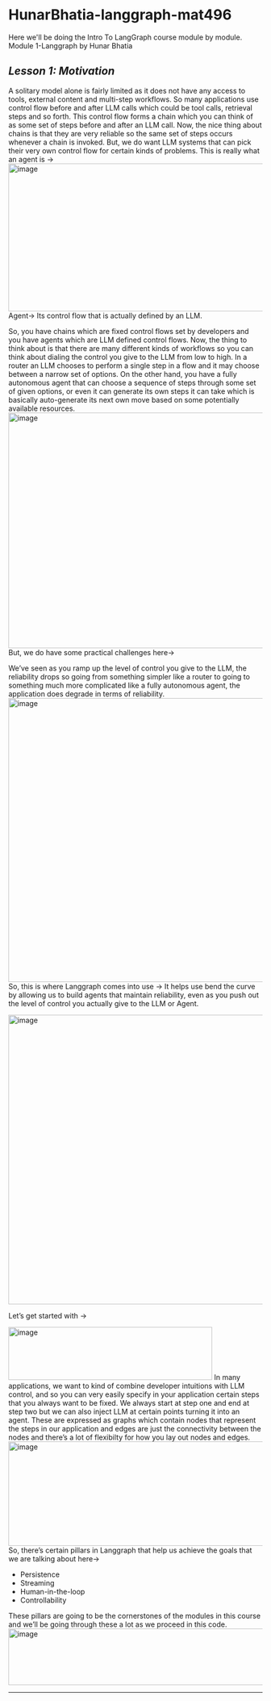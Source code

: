 # HunarBhatia-langgraph-mat496
Here we'll be doing the Intro To LangGraph course module by module.
Module 1-Langgraph by Hunar Bhatia
## ***Lesson 1: Motivation***

A solitary model alone is fairly limited as it does not have any access to tools, external content and multi-step workflows. So many applications use control flow before and after LLM calls which could be tool calls, retrieval steps and so forth. This control flow forms a chain which you can think of as some set of steps before and after an LLM call.
Now, the nice thing about chains is that they are very reliable so the same set of steps occurs whenever a chain is invoked. But, we do want LLM systems that can pick their very own control flow for certain kinds of problems. This is really what an agent is →
<img width="864" height="293" alt="image" src="https://github.com/user-attachments/assets/3de0a905-d487-455e-a9ed-a6e51bf4322f" />
Agent→ Its control flow that is actually defined by an LLM.

So, you have chains which are fixed control flows set by developers and you have agents which are LLM defined control flows.
Now, the thing to think about is that there are many different kinds of workflows so you can think about dialing the control you give to the LLM from low to high. In a router an LLM chooses to perform a single step in a flow and it may choose between a narrow set of options.
On the other hand, you have a fully autonomous agent that can choose a sequence of steps through some set of given options, or even it can generate its own steps it can take which is basically auto-generate its next own move based on some potentially available resources.
<img width="866" height="467" alt="image" src="https://github.com/user-attachments/assets/302d9250-92d8-4a04-aff4-43a5d8efd1d0" />
But, we do have some practical challenges here→ 

We’ve seen as you ramp up the level of control you give to the LLM, the reliability drops so going from something simpler like a router to going to something much more complicated like a fully autonomous agent, the application does degrade in terms of reliability.
<img width="769" height="563" alt="image" src="https://github.com/user-attachments/assets/0edbfb3f-cf29-46f0-abb0-9dcee57c45d4" />
So, this is where Langgraph comes into use → It helps use bend the curve by allowing us to build agents that maintain reliability, even as you push out the level of control you actually give to the LLM or Agent.

<img width="768" height="574" alt="image" src="https://github.com/user-attachments/assets/35c8b285-670a-49dd-86e3-4c3cdeb9406b" />

Let’s get started with → 

<img width="404" height="105" alt="image" src="https://github.com/user-attachments/assets/00dd192b-016b-49b7-8436-74f8435b78de" />
In many applications, we want to kind of combine developer intuitions with LLM control, and so you can very easily specify in your application certain steps that you always want to be fixed. We always start at step one and end at step two but we can also inject LLM at certain points turning it into an agent. These are expressed as graphs which contain nodes that represent the steps in our application and edges are just the connectivity between the nodes and there’s a lot of flexibilty for how you lay out nodes and edges. 
<img width="862" height="207" alt="image" src="https://github.com/user-attachments/assets/3fc47130-131b-458b-a125-90850543f88b" />
So, there’s certain pillars in Langgraph that help us achieve the goals that we are talking about here→

- Persistence
- Streaming
- Human-in-the-loop
- Controllability

These pillars are going to be the cornerstones of the modules in this course and we’ll be going through these a lot as we proceed in this code.
<img width="719" height="112" alt="image" src="https://github.com/user-attachments/assets/e08fcc7b-6d4e-4499-85f5-830885299da8" />
____________________________________________________________________________________________________________________________________
